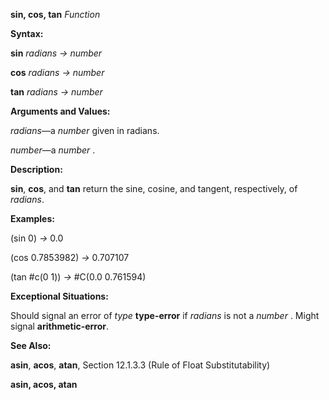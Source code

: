 **sin, cos, tan** *Function* 

**Syntax:** 

**sin** *radians → number* 

**cos** *radians → number* 

**tan** *radians → number* 

**Arguments and Values:** 

*radians*—a *number* given in radians. 

*number*—a *number* . 

**Description:** 

**sin**, **cos**, and **tan** return the sine, cosine, and tangent, respectively, of *radians*. 

**Examples:** 

(sin 0) *→* 0.0 

(cos 0.7853982) *→* 0.707107 

(tan #c(0 1)) *→* #C(0.0 0.761594) 

**Exceptional Situations:** 

Should signal an error of *type* **type-error** if *radians* is not a *number* . Might signal **arithmetic-error**. 

**See Also:** 

**asin**, **acos**, **atan**, Section 12.1.3.3 (Rule of Float Substitutability) 



 

 

**asin, acos, atan** 

